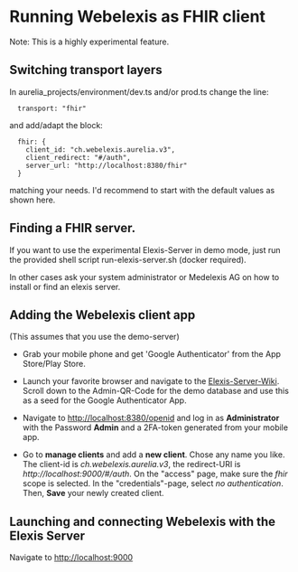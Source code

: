 # Running Webelexis as FHIR client

Note: This is a highly experimental feature. 

## Switching transport layers

In aurelia_projects/environment/dev.ts and/or prod.ts change the line: 

      transport: "fhir"

and add/adapt the block:      

      fhir: {
        client_id: "ch.webelexis.aurelia.v3",
        client_redirect: "#/auth",
        server_url: "http://localhost:8380/fhir"
      }

matching your needs. I'd recommend to start with the default values as shown here.

## Finding a FHIR server.

If you want to use the experimental Elexis-Server in demo mode, just run the provided shell script run-elexis-server.sh (docker required).

In other cases ask your system administrator or Medelexis AG on how to install or find an elexis server.

## Adding the Webelexis client app

(This assumes that you use the demo-server)


* Grab your mobile phone and get 'Google Authenticator' from the App Store/Play Store.

* Launch your favorite browser and navigate to the [Elexis-Server-Wiki](https://github.com/elexis/elexis-server/wiki/SMART-on-FHIR). Scroll down to the Admin-QR-Code for the demo database and use this as a seed for the Google Authenticator App.


* Navigate to <http://localhost:8380/openid> and log in as **Administrator** with the Password **Admin** and a 2FA-token generated from your mobile app.

* Go to **manage clients** and add a **new client**. Chose any name you like. The client-id is *ch.webelexis.aurelia.v3*, the redirect-URI is *http://localhost:9000/#/auth*. On the "access" page, make sure
the *fhir* scope is selected. In the "credentials"-page, select *no authentication*. Then, **Save** your newly created client.

## Launching and connecting Webelexis with the Elexis Server

Navigate to [http://localhost:9000](http://localhost:9000)
